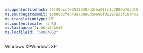 ```yaml
---
ms.openlocfilehash: 76f20bccfe3512339ad2cea01fc1c7809e7d3d15
ms.sourcegitcommit: 1bb00d2f4343e73ae8d58668f02297a3cf10a4c1
ms.translationtype: HT
ms.contentlocale: ru-RU
ms.lasthandoff: 06/15/2019
ms.locfileid: "63867802"
---
```

<span data-ttu-id="87891-101">Windows XP</span><span class="sxs-lookup"><span data-stu-id="87891-101">Windows XP</span></span>